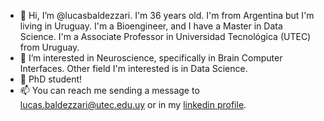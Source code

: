- 👋 Hi, I’m @lucasbaldezzari. I'm 36 years old. I'm from Argentina but I'm living in Uruguay. I'm a Bioengineer, and I have a Master in Data Science. I'm a Associate Professor in Universidad Tecnológica (UTEC) from Uruguay.
- 👀 I’m interested in Neuroscience, specifically in Brain Computer Interfaces. Other field I'm interested is in Data Science.
- 🌱 PhD student!
- 📫 You can reach me sending a message to lucas.baldezzari@utec.edu.uy or in my [linkedin profile](https://www.linkedin.com/in/lucasbaldezzari/).

<!---
lucasbaldezzari/lucasbaldezzari is a ✨ special ✨ repository because its `README.md` (this file) appears on your GitHub profile.
You can click the Preview link to take a look at your changes.
--->
